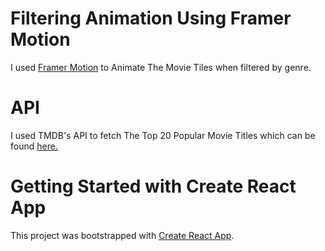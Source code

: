 # Filtering Animation Using Framer Motion
I used [Framer Motion](https://www.framer.com/docs/) to Animate The Movie Tiles when filtered by genre.

# API 
I used TMDB's API to fetch The Top 20 Popular Movie Titles which can be found [here.](https://www.themoviedb.org/)



# Getting Started with Create React App

This project was bootstrapped with [Create React App](https://github.com/facebook/create-react-app).

